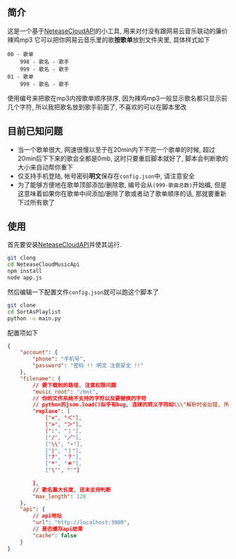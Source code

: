 ## 简介
这是一个基于[NeteaseCloudAPI](https://github.com/Binaryify/NeteaseCloudMusicApi)的小工具, 用来对付没有跟网易云音乐联动的廉价辣鸡mp3
它可以把你网易云音乐里的歌**按歌单**放到文件夹里, 具体样式如下
```
00 - 歌单
    998 - 歌名 - 歌手
    999 - 歌名 - 歌手
01 - 歌单
    999 - 歌名 - 歌手
```
使用编号来把歌在mp3内按歌单顺序排序, 因为辣鸡mp3一般显示歌名都只显示前几个字符, 所以我把歌名放到歌手前面了, 不喜欢的可以在脚本里改

## 目前已知问题
- 当一个歌单很大, 网速很慢以至于在20min内下不完一个歌单的时候, 超过20min后下下来的歌会全都是0mb, 这时只要重启脚本就好了, 脚本会判断歌的大小来自动帮你重下
- 仅支持手机登陆, 帐号密码**明文**保存在`config.json`中, 请注意安全
- 为了能够方便地在歌单顶部添加/删除歌, 编号会从`(999-歌曲总数)`开始编, 但是这意味着如果你在歌单中间添加/删除了歌或者动了歌单顺序的话, 那就要重新下过所有歌了

## 使用
首先要安装[NeteaseCloudAPI](https://github.com/Binaryify/NeteaseCloudMusicApi)并使其运行.
```bash
git clong 
cd NeteaseCloudMusicApi
npm install
node app.js
```

然后编辑一下配置文件`config.json`就可以跑这个脚本了
```bash
git clone 
cd SortAsPlaylist
python -u main.py
```

配置项如下
```json
{
    "account": {
        "phone": "手机号",
        "password": "密码 !! 明文 注意安全 !!"
    },
    "filename": {
        // 要下载到的路径, 注意权限问题
        "music_root": "/mnt",
        // 你的文件系统不支持的字符以及要替换的字符
        // python的json.load()似乎有bug, 连续的转义字符如\\\"解析时会出错, 所以双引号只能变成单引号了
        "replace": [
            ["<", "＜"],
            [">", "＞"],
            [":", "："],
            ["/", "／"],
            ["\\", "-"],
            ["|", "｜"],
            ["?", "？"],
            ["*", "＊"],
            ["\"", "'"]
            
        ],
        // 歌名最大长度, 还未支持判断
        "max_length": 128
    },
    "api": {
        // api地址
        "url": "http://localhost:3000",
        // 是否缓存api结果
        "cache": false
    }
}
```